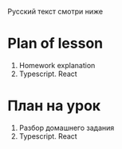 Русский текст смотри ниже

# Plan of lesson <br/>
1. Homework explanation <br/>
2. Typescript. React <br/>


# План на урок <br/>
1. Разбор домашнего задания <br/>
2. Typescript. React <br/>
